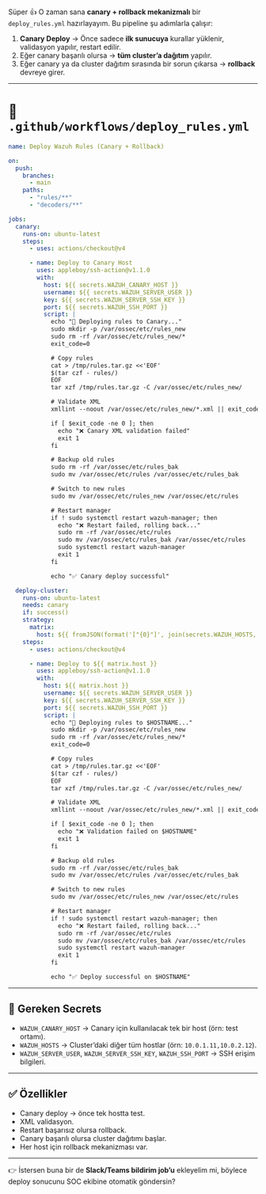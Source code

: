 Süper 👍 O zaman sana **canary + rollback mekanizmalı** bir `deploy_rules.yml` hazırlayayım.
Bu pipeline şu adımlarla çalışır:

1. **Canary Deploy** → Önce sadece **ilk sunucuya** kurallar yüklenir, validasyon yapılır, restart edilir.
2. Eğer canary başarılı olursa → **tüm cluster’a dağıtım** yapılır.
3. Eğer canary ya da cluster dağıtım sırasında bir sorun çıkarsa → **rollback** devreye girer.

---

# 🚀 `.github/workflows/deploy_rules.yml`

```yaml
name: Deploy Wazuh Rules (Canary + Rollback)

on:
  push:
    branches:
      - main
    paths:
      - "rules/**"
      - "decoders/**"

jobs:
  canary:
    runs-on: ubuntu-latest
    steps:
      - uses: actions/checkout@v4

      - name: Deploy to Canary Host
        uses: appleboy/ssh-action@v1.1.0
        with:
          host: ${{ secrets.WAZUH_CANARY_HOST }}
          username: ${{ secrets.WAZUH_SERVER_USER }}
          key: ${{ secrets.WAZUH_SERVER_SSH_KEY }}
          port: ${{ secrets.WAZUH_SSH_PORT }}
          script: |
            echo "🔄 Deploying rules to Canary..."
            sudo mkdir -p /var/ossec/etc/rules_new
            sudo rm -rf /var/ossec/etc/rules_new/*
            exit_code=0

            # Copy rules
            cat > /tmp/rules.tar.gz <<'EOF'
            $(tar czf - rules/)
            EOF
            tar xzf /tmp/rules.tar.gz -C /var/ossec/etc/rules_new/

            # Validate XML
            xmllint --noout /var/ossec/etc/rules_new/*.xml || exit_code=$?

            if [ $exit_code -ne 0 ]; then
              echo "❌ Canary XML validation failed"
              exit 1
            fi

            # Backup old rules
            sudo rm -rf /var/ossec/etc/rules_bak
            sudo mv /var/ossec/etc/rules /var/ossec/etc/rules_bak

            # Switch to new rules
            sudo mv /var/ossec/etc/rules_new /var/ossec/etc/rules

            # Restart manager
            if ! sudo systemctl restart wazuh-manager; then
              echo "❌ Restart failed, rolling back..."
              sudo rm -rf /var/ossec/etc/rules
              sudo mv /var/ossec/etc/rules_bak /var/ossec/etc/rules
              sudo systemctl restart wazuh-manager
              exit 1
            fi

            echo "✅ Canary deploy successful"

  deploy-cluster:
    runs-on: ubuntu-latest
    needs: canary
    if: success()
    strategy:
      matrix:
        host: ${{ fromJSON(format('["{0}"]', join(secrets.WAZUH_HOSTS, '","'))) }}
    steps:
      - uses: actions/checkout@v4

      - name: Deploy to ${{ matrix.host }}
        uses: appleboy/ssh-action@v1.1.0
        with:
          host: ${{ matrix.host }}
          username: ${{ secrets.WAZUH_SERVER_USER }}
          key: ${{ secrets.WAZUH_SERVER_SSH_KEY }}
          port: ${{ secrets.WAZUH_SSH_PORT }}
          script: |
            echo "🔄 Deploying rules to $HOSTNAME..."
            sudo mkdir -p /var/ossec/etc/rules_new
            sudo rm -rf /var/ossec/etc/rules_new/*
            exit_code=0

            # Copy rules
            cat > /tmp/rules.tar.gz <<'EOF'
            $(tar czf - rules/)
            EOF
            tar xzf /tmp/rules.tar.gz -C /var/ossec/etc/rules_new/

            # Validate XML
            xmllint --noout /var/ossec/etc/rules_new/*.xml || exit_code=$?

            if [ $exit_code -ne 0 ]; then
              echo "❌ Validation failed on $HOSTNAME"
              exit 1
            fi

            # Backup old rules
            sudo rm -rf /var/ossec/etc/rules_bak
            sudo mv /var/ossec/etc/rules /var/ossec/etc/rules_bak

            # Switch to new rules
            sudo mv /var/ossec/etc/rules_new /var/ossec/etc/rules

            # Restart manager
            if ! sudo systemctl restart wazuh-manager; then
              echo "❌ Restart failed, rolling back..."
              sudo rm -rf /var/ossec/etc/rules
              sudo mv /var/ossec/etc/rules_bak /var/ossec/etc/rules
              sudo systemctl restart wazuh-manager
              exit 1
            fi

            echo "✅ Deploy successful on $HOSTNAME"
```

---

## 🔑 Gereken Secrets

* `WAZUH_CANARY_HOST` → Canary için kullanılacak tek bir host (örn: test ortamı).
* `WAZUH_HOSTS` → Cluster’daki diğer tüm hostlar (örn: `10.0.1.11,10.0.2.12`).
* `WAZUH_SERVER_USER`, `WAZUH_SERVER_SSH_KEY`, `WAZUH_SSH_PORT` → SSH erişim bilgileri.

---

## ✅ Özellikler

* Canary deploy → önce tek hostta test.
* XML validasyon.
* Restart başarısız olursa rollback.
* Canary başarılı olursa cluster dağıtımı başlar.
* Her host için rollback mekanizması var.

---

👉 İstersen buna bir de **Slack/Teams bildirim job’u** ekleyelim mi, böylece deploy sonucunu SOC ekibine otomatik göndersin?
